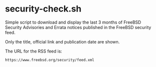# security-check.sh

Simple script to download and display the last 3 months of FreeBSD Security Advisories and Errata notices published in the FreeBSD security feed.

Only the title, official link and publication date are shown.

The URL for the RSS feed is:

    https://www.freebsd.org/security/feed.xml


